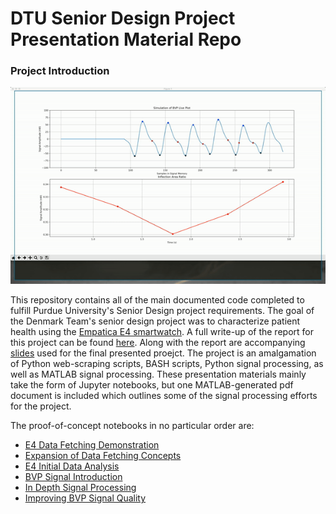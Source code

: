<h1>DTU Senior Design Project Presentation Material Repo</h1>

<h3>Project Introduction</h3>
<img src="Images/LiveAlgorithmShort.gif">
<p>This repository contains all of the main documented code completed to fulfill Purdue University's Senior Design project requirements. The goal of the Denmark Team's senior design project was to characterize patient health using the <a href="https://www.empatica.com/en-gb/research/e4/">Empatica E4 smartwatch</a>. A full write-up of the report for this project can be found <a href="https://github.com/smit2300/PresentingSeniorDesign/tree/master/Report/final_paper.pdf">here</a>. Along with the report are accompanying <a href="https://github.com/smit2300/PresentingSeniorDesign/tree/master/report_slides.pdf">slides</a> used for the final presented proejct. The project is an amalgamation of Python web-scraping scripts, BASH scripts, Python signal processing, as well as MATLAB signal processing. These presentation materials mainly take the form of Jupyter notebooks, but one MATLAB-generated pdf document is included which outlines some of the signal processing efforts for the project.</p>

<p>The proof-of-concept notebooks in no particular order are: </p>
<ul>
    <li><a href="DataFetcher.ipynb">E4 Data Fetching Demonstration</a></li>
    <li><a href="SessionFetcher.ipynb">Expansion of Data Fetching Concepts</a></li>
    <li><a href="DataSubsetter.ipynb">E4 Initial Data Analysis</a></li>
    <li><a href="FirstLabBVPAnalysis.ipynb">BVP Signal Introduction</a></li>
    <li><a href="SignalInflectionFinding.pdf">In Depth Signal Processing</a></li>
    <li><a href="ExclusionCriteriaStepByStep.ipynb">Improving BVP Signal Quality</a></li>
</ul>
